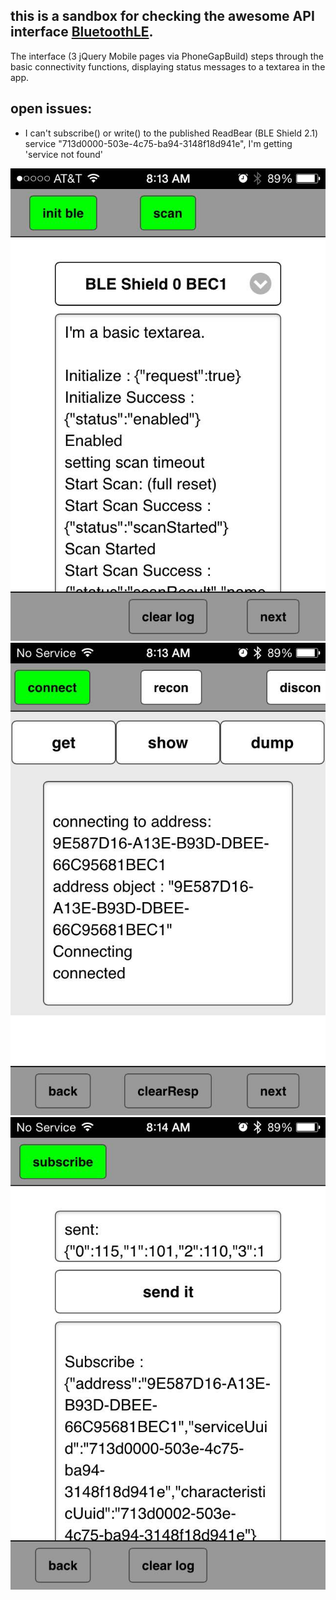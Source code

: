 ---
---




## this is a sandbox for checking the awesome API interface [BluetoothLE](https://github.com/randdusing/BluetoothLE). 

The interface (3 jQuery Mobile pages via PhoneGapBuild) steps through the basic connectivity functions, displaying status messages to a textarea in the app. 



## open issues:

- I can't subscribe() or write() to the published ReadBear (BLE Shield 2.1) service "713d0000-503e-4c75-ba94-3148f18d941e", I'm getting 'service not found'




[![screen shot](https://raw.githubusercontent.com/cordphelps/blueView/master/IMG_1564.jpg)]()
[![screen shot](https://raw.githubusercontent.com/cordphelps/blueView/master/IMG_1565.jpg)]()
[![screen shot](https://raw.githubusercontent.com/cordphelps/blueView/master/IMG_1566.jpg)]()






 





